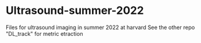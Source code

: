 # Ultrasound-summer-2022
Files for ultrasound imaging in summer 2022 at harvard
See the other repo "DL_track" for metric etraction

